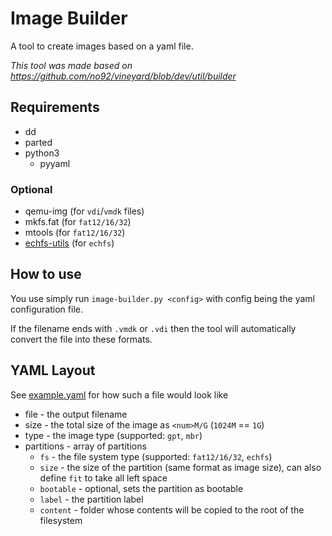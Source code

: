 # Image Builder
A tool to create images based on a yaml file.

*This tool was made based on https://github.com/no92/vineyard/blob/dev/util/builder*

## Requirements
* dd 
* parted 
* python3
    * pyyaml 

### Optional
* qemu-img (for `vdi`/`vmdk` files)
* mkfs.fat (for `fat12/16/32`)
* mtools (for `fat12/16/32`)
* [echfs-utils](https://github.com/qword-os/echfs) (for `echfs`)

## How to use

You use simply run `image-builder.py <config>` with config being the yaml configuration file.

If the filename ends with `.vmdk` or `.vdi` then the tool will automatically convert the file into these formats.

## YAML Layout

See [example.yaml](example.yaml) for how such a file would look like

* file - the output filename
* size - the total size of the image as `<num>M/G` (`1024M` == `1G`)
* type - the image type (supported: `gpt`, `mbr`)
* partitions - array of partitions
  * `fs` - the file system type (supported: `fat12/16/32`, `echfs`)
  * `size` - the size of the partition (same format as image size), can also define `fit` to take all left space
  * `bootable` - optional, sets the partition as bootable
  * `label` - the partition label
  * `content` - folder whose contents will be copied to the root of the filesystem
